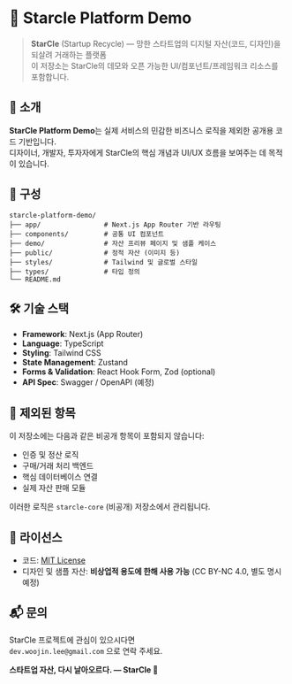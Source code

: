 # 🌟 Starcle Platform Demo

> **StarCle** (Startup Recycle) — 망한 스타트업의 디지털 자산(코드, 디자인)을 되살려 거래하는 플랫폼  
> 이 저장소는 StarCle의 데모와 오픈 가능한 UI/컴포넌트/프레임워크 리소스를 포함합니다.



## 🧩 소개

**StarCle Platform Demo**는 실제 서비스의 민감한 비즈니스 로직을 제외한 공개용 코드 기반입니다.  
디자이너, 개발자, 투자자에게 StarCle의 핵심 개념과 UI/UX 흐름을 보여주는 데 목적이 있습니다.



## 📁 구성

```
starcle-platform-demo/
├── app/                # Next.js App Router 기반 라우팅
├── components/         # 공통 UI 컴포넌트
├── demo/               # 자산 프리뷰 페이지 및 샘플 케이스
├── public/             # 정적 자산 (이미지 등)
├── styles/             # Tailwind 및 글로벌 스타일
├── types/              # 타입 정의
└── README.md
```

## 🛠️ 기술 스택

- **Framework**: Next.js (App Router)
- **Language**: TypeScript
- **Styling**: Tailwind CSS
- **State Management**: Zustand
- **Forms & Validation**: React Hook Form, Zod (optional)
- **API Spec**: Swagger / OpenAPI (예정)



## 🚫 제외된 항목

이 저장소에는 다음과 같은 비공개 항목이 포함되지 않습니다:

- 인증 및 정산 로직
- 구매/거래 처리 백엔드
- 핵심 데이터베이스 연결
- 실제 자산 판매 모듈

이러한 로직은 `starcle-core` (비공개) 저장소에서 관리됩니다.


## 📄 라이선스

- 코드: [MIT License](./LICENSE)
- 디자인 및 샘플 자산: **비상업적 용도에 한해 사용 가능** (CC BY-NC 4.0, 별도 명시 예정)



## 📬 문의

StarCle 프로젝트에 관심이 있으시다면  
`dev.woojin.lee@gmail.com` 으로 연락 주세요.



**스타트업 자산, 다시 날아오르다. — StarCle 🚀**
